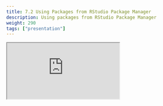 ```yaml
---
title: 7.2 Using Packages from RStudio Package Manager
description: Using packages from RStudio Package Manager
weight: 290
tags: ["presentation"]
---
```


<!-- source: <a href="https://colorado.rstudio.com/rsc/team-admin/using-rspm-packages" target="_blank">team-admin/using-rspm-packages</a> -->
<div class="xaringan-column">
  <div class="responsive-container-xaringan">
    <div class="animated-r-wrapper">
      <div class="animated-r-vertical">
        <div class="animated-r-circle"></div>
      </div>
      <div class="animated-r-diagonal"></div>
    </div>
    <iframe 
      src="https://colorado.rstudio.com/rsc/team-admin/using-rspm-packages" 
          gesture="media"  allow="encrypted-media" allowfullscreen
          scrolling="no">
    </iframe>
  </div>
</div>
